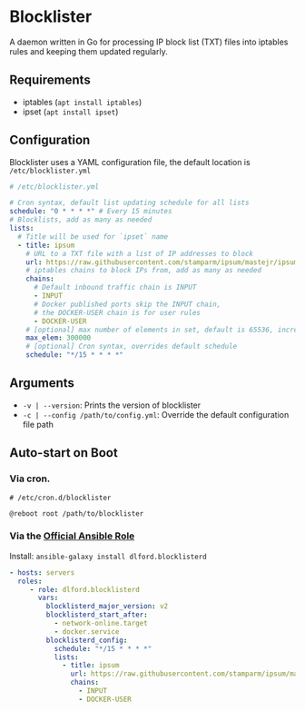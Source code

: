 # Blocklister

A daemon written in Go for processing IP block list (TXT) files into iptables rules and keeping them updated regularly.

## Requirements

- iptables (`apt install iptables`)
- ipset (`apt install ipset`)

## Configuration

Blocklister uses a YAML configuration file, the default location is `/etc/blocklister.yml`

```yml
# /etc/blocklister.yml

# Cron syntax, default list updating schedule for all lists
schedule: "0 * * * *" # Every 15 minutes
# Blocklists, add as many as needed
lists:
  # Title will be used for `ipset` name
  - title: ipsum
    # URL to a TXT file with a list of IP addresses to block
    url: https://raw.githubusercontent.com/stamparm/ipsum/mastejr/ipsum.txt
    # iptables chains to block IPs from, add as many as needed
    chains:
      # Default inbound traffic chain is INPUT
      - INPUT
      # Docker published ports skip the INPUT chain,
      # the DOCKER-USER chain is for user rules
      - DOCKER-USER
    # [optional] max number of elements in set, default is 65536, increase for larger lists
    max_elem: 300000
    # [optional] Cron syntax, overrides default schedule
    schedule: "*/15 * * * *"
```

## Arguments

- `-v | --version`: Prints the version of blocklister
- `-c | --config /path/to/config.yml`: Override the default configuration file path

## Auto-start on Boot

### Via cron.

```
# /etc/cron.d/blocklister

@reboot root /path/to/blocklister
```

### Via the [Official Ansible Role](https://galaxy.ansible.com/dlford/blocklisterd)

Install: `ansible-galaxy install dlford.blocklisterd`

```yml
- hosts: servers
  roles:
     - role: dlford.blocklisterd
       vars:
         blocklisterd_major_version: v2
         blocklisterd_start_after:
           - network-online.target
           - docker.service
         blocklisterd_config:
           schedule: "*/15 * * * *"
           lists:
             - title: ipsum
               url: https://raw.githubusercontent.com/stamparm/ipsum/master/ipsum.txt
               chains:
                 - INPUT
                 - DOCKER-USER
```

